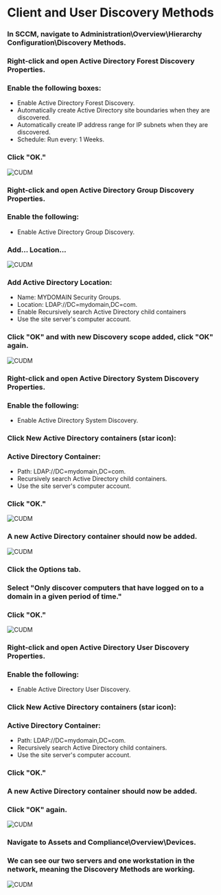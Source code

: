 # Client and User Discovery Methods

### In SCCM, navigate to Administration\Overview\Hierarchy Configuration\Discovery Methods.
### Right-click and open Active Directory Forest Discovery Properties.
### Enable the following boxes:
  - Enable Active Directory Forest Discovery.
  - Automatically create Active Directory site boundaries when they are discovered.
  - Automatically create IP address range for IP subnets when they are discovered.
  - Schedule: Run every: 1 Weeks.
### Click "OK."
![CUDM](https://github.com/whuynhit/SCCM/blob/main/Configuration%20Manager%20Basics/Client%20and%20User%20Discovery%20Methods/sub/1.png)

### Right-click and open Active Directory Group Discovery Properties.
### Enable the following:
  - Enable Active Directory Group Discovery.
### Add... Location...
![CUDM](https://github.com/whuynhit/SCCM/blob/main/Configuration%20Manager%20Basics/Client%20and%20User%20Discovery%20Methods/sub/2.png)

### Add Active Directory Location:
  - Name: MYDOMAIN Security Groups.
  - Location: LDAP://DC=mydomain,DC=com.
  - Enable Recursively search Active Directory child containers
  - Use the site server's computer account.

### Click "OK" and with new Discovery scope added, click "OK" again.
![CUDM](https://github.com/whuynhit/SCCM/blob/main/Configuration%20Manager%20Basics/Client%20and%20User%20Discovery%20Methods/sub/3.png)

### Right-click and open Active Directory System Discovery Properties.
### Enable the following:
  - Enable Active Directory System Discovery.
### Click New Active Directory containers (star icon):

### Active Directory Container:
  - Path: LDAP://DC=mydomain,DC=com.
  - Recursively search Active Directory child containers.
  - Use the site server's computer account.
### Click "OK."
![CUDM](https://github.com/whuynhit/SCCM/blob/main/Configuration%20Manager%20Basics/Client%20and%20User%20Discovery%20Methods/sub/4.png)
### A new Active Directory container should now be added.
![CUDM](https://github.com/whuynhit/SCCM/blob/main/Configuration%20Manager%20Basics/Client%20and%20User%20Discovery%20Methods/sub/5.png)

### Click the Options tab.
### Select "Only discover computers that have logged on to a domain in a given period of time."
### Click "OK."
![CUDM](https://github.com/whuynhit/SCCM/blob/main/Configuration%20Manager%20Basics/Client%20and%20User%20Discovery%20Methods/sub/6.png)

### Right-click and open Active Directory User Discovery Properties.
### Enable the following:
  - Enable Active Directory User Discovery.
### Click New Active Directory containers (star icon):

### Active Directory Container:
  - Path: LDAP://DC=mydomain,DC=com.
  - Recursively search Active Directory child containers.
  - Use the site server's computer account.
### Click "OK."
### A new Active Directory container should now be added.
### Click "OK" again.
![CUDM](https://github.com/whuynhit/SCCM/blob/main/Configuration%20Manager%20Basics/Client%20and%20User%20Discovery%20Methods/sub/7.png)

### Navigate to Assets and Compliance\Overview\Devices.
### We can see our two servers and one workstation in the network, meaning the Discovery Methods are working.
![CUDM](https://github.com/whuynhit/SCCM/blob/main/Configuration%20Manager%20Basics/Client%20and%20User%20Discovery%20Methods/sub/8.png)

